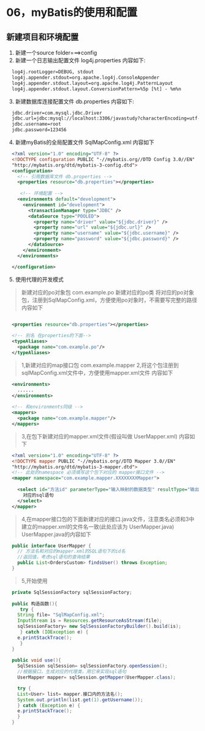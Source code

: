# 06，myBatis的使用和配置

## 新建项目和环境配置
1. 新建一个source folder===>config
2. 新建一个日志输出配置文件 log4j.properties
  内容如下:
```xml
  log4j.rootLogger=DEBUG, stdout
  log4j.appender.stdout=org.apache.log4j.ConsoleAppender
  log4j.appender.stdout.layout=org.apache.log4j.PatternLayout
  log4j.appender.stdout.layout.ConversionPattern=%5p [%t] - %m%n
```
3. 新建数据库连接配置文件 db.properties
  内容如下:
```xml
  jdbc.driver=com.mysql.jdbc.Driver
  jdbc.url=jdbc:mysql://localhost:3306/javastudy?characterEncoding=utf-8
  jdbc.username=root
  jdbc.password=123456
```
4. 新建myBatis的全局配置文件 SqlMapConfig.xml
  内容如下
```xml
  <?xml version="1.0" encoding="UTF-8" ?>
  <!DOCTYPE configuration PUBLIC "-//mybatis.org//DTD Config 3.0//EN"
  "http://mybatis.org/dtd/mybatis-3-config.dtd">
  <configuration>
    <!-- 引用数据库文件 db.properties -->
    <properties resource="db.properties"></properties>
    
     <!-- 环境配置 -->
    <environments default="development">
      <environment id="development">
        <transactionManager type="JDBC" />
        <dataSource type="POOLED">
          <property name="driver" value="${jdbc.driver}" />
          <property name="url" value="${jdbc.url}" />
          <property name="username" value="${jdbc.username}" />
          <property name="password" value="${jdbc.password}" />
        </dataSource>
      </environment>
    </environments>

  </configuration>
```
5. 使用代理的开发模式
  >新建对应的po对象包 com.example.po
  >新建对应的po类 
  >将对应的po对象包，注册到SqlMapConfig.xml，方便使用po对象时，不需要写完整的路径
  >内容如下
```xml

  <properties resource="db.properties"></properties>
  
  <!-- 别名 在properties的下面-->
  <typeAliases>
	<package name="com.example.po"/>
  </typeAliases>  
```
  >1,新建对应的map接口包 com.example.mapper
  >2,将这个包注册到sqlMapConfig.xml文件中，方便使用mapper.xml文件
  >内容如下
```xml
  <environments>
    ......
  </environments>
  
  <!-- 和environments同级 -->
  <mappers>
	<package name="com.example.mapper"/>
  </mappers>
```
  >3,在包下新建对应的mapper.xml文件(假设叫做 UserMapper.xml)
  >内容如下
```xml
  <?xml version="1.0" encoding="UTF-8" ?>
  <!DOCTYPE mapper PUBLIC "-//mybatis.org//DTD Mapper 3.0//EN"
  "http://mybatis.org/dtd/mybatis-3-mapper.dtd">
  <!-- 此处的namespace 必须填写这个包下对应的 mapper接口文件 -->
  <mapper namespace="com.example.mapper.XXXXXXXXMapper">
  
    <select id="方法id" parameterType="输入映射的数据类型" resultType="输出映射的数据类型">
      对应的sql语句
    </select>
  </mapper>
```
  >4,在mapper接口包的下面新建对应的接口.java文件，注意类名必须和3中建立的mapper.xml的文件名一致(此处应该为 UserMapper.java)
  >UserMapper.java的内容如下
  
```java
  public interface UserMapper {
    // 方法名和对应的mapper.xml的SQL语句下的id名
    //返回值，考虑sql语句的查询结果
    public List<OrdersCustom> findsUser() throws Exception;
  }
```

  >5,开始使用
  
```java
  private SqlSessionFactory sqlSessionFactory;
  
  public 构造函数(){
     try {
	String file= "SqlMapConfig.xml";
	InputStream is = Resources.getResourceAsStream(file);
	sqlSessionFactory= new SqlSessionFactoryBuilder().build(is);
     } catch (IOException e) {
	e.printStackTrace();
     }
  }
  
  public void use(){
    SqlSession sqlSession= sqlSessionFactory.openSession();
    //根据接口，生成对应的代理类，用它来实现sql语句
    UserMapper mapper= sqlSession.getMapper(UserMapper.class);

    try {
	List<User> list= mapper.接口内的方法名();
	System.out.println(list.get(1).getUsername());
    } catch (Exception e) {
	e.printStackTrace();
    }
  }
  
```
